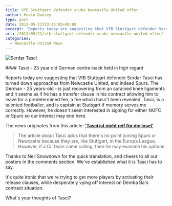 ```yaml
---
title: VfB Stuttgart defender snubs Newcastle United offer
author: Kevin Doocey
type: post
date: 2012-05-21T13:43:02+00:00
excerpt: 'Reports today are suggesting that VfB Stuttgart defender Serdar Tasci has turned down approaches from Newcastle United, and indeed Spurs. The German - 25 years-old..'
url: /2012/05/21/vfb-stuttgart-defender-snubs-newcastle-united-offer/
categories:
  - Newcastle United News
---
```


![Serdar Tasci](https://www.tynetime.com/wp-content/uploads/2012/05/Serdar-Tasci-Stuggart.jpg "Serdar-Tasci-Stuggart")

#### Tasci - 25 year old German centre-back held in high regard

Reports today are suggesting that VfB Stuttgart defender Serdar Tasci has turned down approaches from Newcastle United, and indeed Spurs. The German - 25 years-old - is just recovering from an sprained knee ligaments and it seems as if he has a transfer clause in his contract allowing him to leave for a predetermined fee, a fee which hasn't been revealed. Tasci, is a talented footballer, and is captain at Stuttgart if memory serves me correctly. However, he doesn't seem interested  in signing for either NUFC or Spurs so our interest may end here.

The news originates from this article: **['Tasci ist nicht reif für die Insel'](http://www.stuttgarter-zeitung.de/inhalt.vfb-stuttgart-tasci-ist-nicht-reif-fuer-die-insel.022a16cc-5651-4502-821b-4c8e6b9e13e6.html)**

> The article about Tasci adds that there's no point joining Spurs or Newcastle because they are, like Stuttgart, in the Europa League. However, if a CL team came calling, then he may examine his options.

Thanks to Neil Snowdown for the quick translation, and cheers to all our posters in the comments section. We've established what it is Tasci has to say.

It's quite ironic that we're trying to get more players by activating their release clauses, while desperately vying off interest on Demba Ba's contract situation.

What's your thoughts of Tasci?
